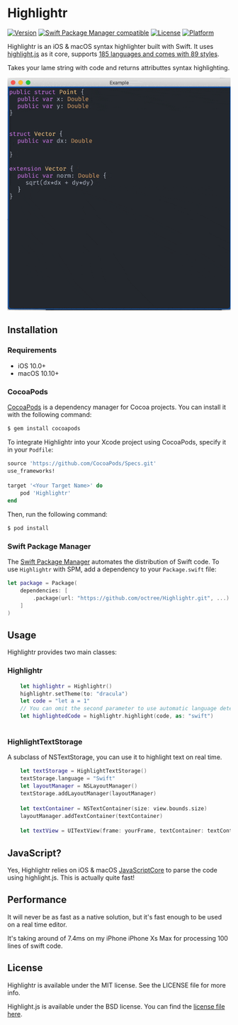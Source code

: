 # Highlightr

[![Version](https://img.shields.io/cocoapods/v/Highlightr.svg?style=flat)](http://cocoapods.org/pods/Highlightr)
[![Swift Package Manager compatible](https://img.shields.io/badge/Swift%20Package%20Manager-compatible-brightgreen.svg)](https://github.com/apple/swift-package-manager)
[![License](https://img.shields.io/cocoapods/l/Highlightr.svg?style=flat)](http://cocoapods.org/pods/Highlightr)
[![Platform](https://img.shields.io/cocoapods/p/Highlightr.svg?style=flat)](http://cocoapods.org/pods/Highlightr)

Highlightr is an iOS & macOS syntax highlighter built with Swift. It uses [highlight.js](https://highlightjs.org/) as it core, supports [185 languages and comes with 89 styles](https://highlightjs.org/static/demo/).

Takes your lame string with code and returns attributtes syntax highlighting.

![Sample Demo](./coding.gif)

## Installation
### Requirements
- iOS 10.0+
- macOS 10.10+

### CocoaPods

[CocoaPods](http://cocoapods.org) is a dependency manager for Cocoa projects. You can install it with the following command:

```bash
$ gem install cocoapods
```

To integrate Highlightr into your Xcode project using CocoaPods, specify it in your `Podfile`:

```ruby
source 'https://github.com/CocoaPods/Specs.git'
use_frameworks!

target '<Your Target Name>' do
    pod 'Highlightr'
end
```

Then, run the following command:

```bash
$ pod install
```

### Swift Package Manager


The [Swift Package Manager](https://swift.org/package-manager/) automates the distribution of Swift code. To use `Highlightr` with SPM, add a dependency to your `Package.swift` file:

```swift
let package = Package(
    dependencies: [
        .package(url: "https://github.com/octree/Highlightr.git", ...)
    ]
)
```

## Usage
Highlightr provides two main classes:

### Highlightr

```Swift
	let highlightr = Highlightr()
	highlightr.setTheme(to: "dracula")
	let code = "let a = 1"
	// You can omit the second parameter to use automatic language detection.
	let highlightedCode = highlightr.highlight(code, as: "swift") 
	
```
### HighlightTextStorage

A subclass of NSTextStorage, you can use it to highlight text on real time.
```Swift
	let textStorage = HighlightTextStorage()
	textStorage.language = "Swift"
	let layoutManager = NSLayoutManager()
	textStorage.addLayoutManager(layoutManager)

	let textContainer = NSTextContainer(size: view.bounds.size)
	layoutManager.addTextContainer(textContainer)

	let textView = UITextView(frame: yourFrame, textContainer: textContainer)
```

## JavaScript?

Yes, Highlightr relies on iOS & macOS [JavaScriptCore](https://developer.apple.com/library/ios/documentation/Carbon/Reference/WebKit_JavaScriptCore_Ref/index.html#//apple_ref/doc/uid/TP40004754) to parse the code using highlight.js. This is actually quite fast!

## Performance

It will never be as fast as a native solution, but it's fast enough to be used on a real time editor.

It's taking around of 7.4ms on my iPhone  iPhone Xs Max for processing 100 lines of swift code.



## License

Highlightr is available under the MIT license. See the LICENSE file for more info.

Highlight.js is available under the BSD license. You can find the [license file here](https://github.com/isagalaev/highlight.js/blob/master/LICENSE).
